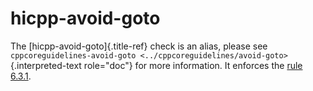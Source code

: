 # hicpp-avoid-goto

The [hicpp-avoid-goto]{.title-ref} check is an alias, please see
`cppcoreguidelines-avoid-goto <../cppcoreguidelines/avoid-goto>`{.interpreted-text
role="doc"} for more information. It enforces the [rule
6.3.1](https://www.perforce.com/resources/qac/high-integrity-cpp-coding-standard/statements).
